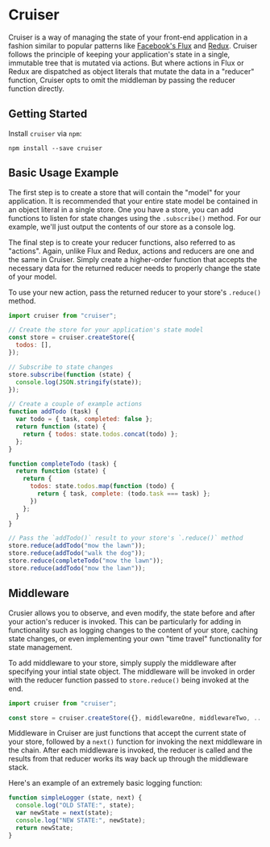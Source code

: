 # Cruiser

Cruiser is a way of managing the state of your front-end application in a fashion similar to popular patterns like [Facebook's Flux](http://facebook.github.io/flux/) and [Redux](http://redux.js.org/).  Cruiser follows the principle of keeping your application's state in a single, immutable tree that is mutated via actions.  But where actions in Flux or Redux are dispatched as object literals that mutate the data in a "reducer" function, Cruiser opts to omit the middleman by passing the reducer function directly.

## Getting Started

Install `cruiser` via `npm`:

```
npm install --save cruiser
```

## Basic Usage Example

The first step is to create a store that will contain the "model" for your application.  It is recommended that your entire state model be contained in an object literal in a single store.  One you have a store, you can add functions to listen for state changes using the `.subscribe()` method.  For our example, we'll just output the contents of our store as a console log.

The final step is to create your reducer functions, also referred to as "actions".  Again, unlike Flux and Redux, actions and reducers are one and the same in Cruiser.  Simply create a higher-order function that accepts the necessary data for the returned reducer needs to properly change the state of your model.

To use your new action, pass the returned reducer to your store's `.reduce()` method.

```js
import cruiser from "cruiser";

// Create the store for your application's state model
const store = cruiser.createStore({
  todos: [],
});

// Subscribe to state changes
store.subscribe(function (state) {
  console.log(JSON.stringify(state));
});

// Create a couple of example actions
function addTodo (task) {
  var todo = { task, completed: false };
  return function (state) {
    return { todos: state.todos.concat(todo) };
  };
}

function completeTodo (task) {
  return function (state) {
    return {
      todos: state.todos.map(function (todo) {
        return { task, complete: (todo.task === task) };
      })
    };
  }
}

// Pass the `addTodo()` result to your store's `.reduce()` method
store.reduce(addTodo("mow the lawn"));
store.reduce(addTodo("walk the dog"));
store.reduce(completeTodo("mow the lawn"));
store.reduce(addTodo("mow the lawn"));
```

## Middleware

Crusier allows you to observe, and even modify, the state before and after your action's reducer is invoked.  This can be particularly for adding in functionality such as logging changes to the content of your store, caching state changes, or even implementing your own "time travel" functionality for state management.

To add middleware to your store, simply supply the middleware after specifying your intial state object.  The middleware will be invoked in order with the reducer function passed to `store.reduce()` being invoked at the end.

```js
import cruiser from "cruiser";

const store = cruiser.createStore({}, middlewareOne, middlewareTwo, ...);
```

Middleware in Cruiser are just functions that accept the current state of your store, followed by a `next()` function for invoking the next middleware in the chain.  After each middleware is invoked, the reducer is called and the results from that reducer works its way back up through the middleware stack.

Here's an example of an extremely basic logging function:

```js
function simpleLogger (state, next) {
  console.log("OLD STATE:", state);
  var newState = next(state);
  console.log("NEW STATE:", newState);
  return newState;
}
```